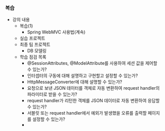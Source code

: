 ### 복습
- 강의 내용
    - 복습(1)
        - Spring WebMVC 사용법(계속)
    - 실습 프로젝트
    - 최종 팀 프로젝트
        - DB 모델링
    - 학습 점검 목록
        - @SessionAttributes, @ModelAttribute를 사용하여 세션 값을 제어할 수 있는가?
        - 인터셉터의 구동에 대해 설명하고 구현할고 설정할 수 있는가?
        - HttpMessageConverter에 대해 설명할 수 있는가?
        - 요청으로 보낸 JSON 데이터를 객체로 자동 변환하여 request handler의 파라미터로 받을 수 있는가?
        - request handler가 리턴한 객체를 JSON 데이터로 자동 변환하여 응답할 수 있는가?
        - 서블릿 또는 request handler에서 예외가 발생했을 오류를 출력할 페이지를 설정할 수 있는가?
        - 